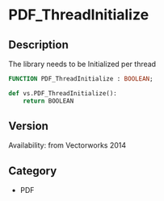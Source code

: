# PDF_ThreadInitialize

## Description
The library needs to be Initialized per thread

```pascal
FUNCTION PDF_ThreadInitialize : BOOLEAN;
```

```python
def vs.PDF_ThreadInitialize():
    return BOOLEAN
```

## Version
Availability: from Vectorworks 2014

## Category
* PDF

